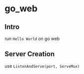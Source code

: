 # go_web

## Intro
run `Hello World` on go web

## Server Creation
use `ListenAndServe(port, ServeMux)`